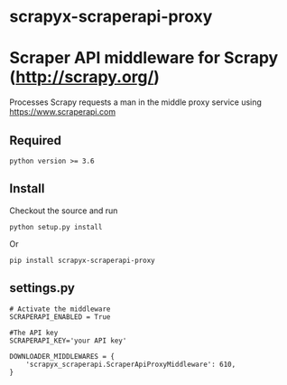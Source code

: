 # scrapyx-scraperapi-proxy

Scraper API middleware for Scrapy (http://scrapy.org/)
=======================================================

Processes Scrapy requests a man in the middle proxy service using https://www.scraperapi.com


Required
--------

    python version >= 3.6


Install
--------

Checkout the source and run

    python setup.py install

Or

    pip install scrapyx-scraperapi-proxy
    

settings.py
-----------

    # Activate the middleware
    SCRAPERAPI_ENABLED = True
    
    #The API key 
    SCRAPERAPI_KEY='your API key'

    DOWNLOADER_MIDDLEWARES = {
        'scrapyx_scraperapi.ScraperApiProxyMiddleware': 610,
    }


